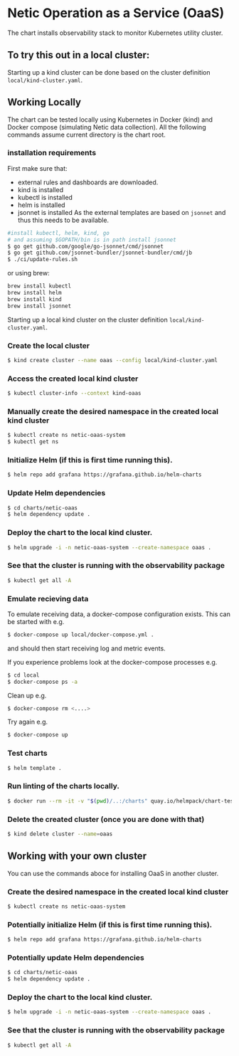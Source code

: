 # Netic Operation as a Service (OaaS)

The chart installs observability stack to monitor Kubernetes utility cluster.

## To try this out in a local cluster:
Starting up a kind cluster can be done based on the cluster definition `local/kind-cluster.yaml`.

## Working Locally

The chart can be tested locally using Kubernetes in Docker (kind) and Docker compose (simulating
Netic data collection). All the following commands assume current directory is the chart root.

### installation requirements
First make sure that:
 - external rules and dashboards are downloaded. 
 - kind is installed
 - kubectl is installed
 - helm is installed
 - jsonnet is installed
As the external templates are based on `jsonnet` and thus this needs to be available.

```bash
#install kubectl, helm, kind, go
# and assuming $GOPATH/bin is in path install jsonnet
$ go get github.com/google/go-jsonnet/cmd/jsonnet
$ go get github.com/jsonnet-bundler/jsonnet-bundler/cmd/jb
$ ./ci/update-rules.sh
```
or using brew:
```bash
brew install kubectl
brew install helm
brew install kind
brew install jsonnet
```

Starting up a local kind cluster on the cluster definition `local/kind-cluster.yaml`.

### Create the local cluster
```bash
$ kind create cluster --name oaas --config local/kind-cluster.yaml
```
### Access the created local kind cluster
```bash
$ kubectl cluster-info --context kind-oaas
```

### Manually create the desired namespace in the created local kind cluster
```bash
$ kubectl create ns netic-oaas-system
$ kubectl get ns
```

### Initialize Helm (if this is first time running this).
```bash
$ helm repo add grafana https://grafana.github.io/helm-charts
```

### Update Helm dependencies
```bash
$ cd charts/netic-oaas
$ helm dependency update .
```

### Deploy the chart to the local kind cluster.

```bash
$ helm upgrade -i -n netic-oaas-system --create-namespace oaas .
```
### See that the cluster is running with the observability package
```bash
$ kubectl get all -A 
```

### Emulate recieving data 
To emulate receiving data, a docker-compose configuration exists. 
This can be started with e.g. 

```bash
$ docker-compose up local/docker-compose.yml .
```
and should then start receiving log and metric events.

If you experience problems look at the docker-compose processes e.g.
```bash
$ cd local
$ docker-compose ps -a
```
Clean up e.g.
```bash
$ docker-compose rm <....>
```
Try again e.g.
```bash
$ docker-compose up 
```
### Test charts
```bash
$ helm template .
```

### Run linting of the charts locally.
```bash
$ docker run --rm -it -v "$(pwd)/..:/charts" quay.io/helmpack/chart-testing /bin/sh -c "helm repo add grafana https://grafana.github.io/helm-charts;ct lint --all --validate-maintainers=false"
```

### Delete the created cluster (once you are done with that)
```bash
$ kind delete cluster --name=oaas
```

## Working with your own cluster
You can use the commands aboce for installing OaaS in another cluster.

### Create the desired namespace in the created local kind cluster
```bash
$ kubectl create ns netic-oaas-system
```

### Potentially initialize Helm (if this is first time running this).
```bash
$ helm repo add grafana https://grafana.github.io/helm-charts
```

### Potentially update Helm dependencies
```bash
$ cd charts/netic-oaas
$ helm dependency update .
```

### Deploy the chart to the local kind cluster.

```bash
$ helm upgrade -i -n netic-oaas-system --create-namespace oaas .
```
### See that the cluster is running with the observability package
```bash
$ kubectl get all -A 
```
